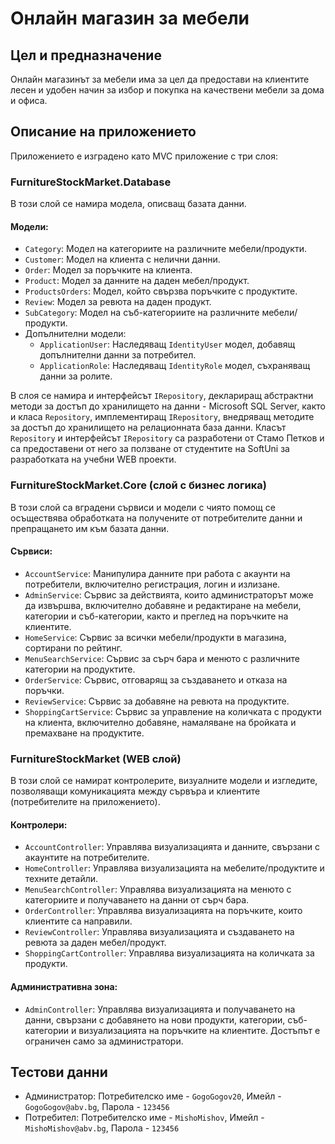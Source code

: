 # Онлайн магазин за мебели

## Цел и предназначение
Онлайн магазинът за мебели има за цел да предостави на клиентите лесен и удобен начин за избор и покупка на качествени мебели за дома и офиса.

## Описание на приложението
Приложението е изградено като MVC приложение с три слоя:

### FurnitureStockMarket.Database
В този слой се намира модела, описващ базата данни.

#### Модели:
- `Category`: Модел на категориите на различните мебели/продукти.
- `Customer`: Модел на клиента с нелични данни.
- `Order`: Модел за поръчките на клиента.
- `Product`: Модел за данните на даден мебел/продукт.
- `ProductsOrders`: Модел, който свързва поръчките с продуктите.
- `Review`: Модел за ревюта на даден продукт.
- `SubCategory`: Модел на съб-категориите на различните мебели/продукти.
- Допълнителни модели:
  - `ApplicationUser`: Наследяващ `IdentityUser` модел, добавящ допълнителни данни за потребител.
  - `ApplicationRole`: Наследяващ `IdentityRole` модел, съхраняващ данни за ролите.
  
В слоя се намира и интерфейсът `IRepository`, деклариращ абстрактни методи за достъп до хранилището на данни - Microsoft SQL Server, както и класа `Repository`, имплементиращ `IRepository`, внедряващ методите за достъп до хранилището на релационната база данни. Класът `Repository` и интерфейсът `IRepository` са разработени от Стамо Петков и са предоставени от него за ползване от студентите на SoftUni за разработката на учебни WEB проекти.

### FurnitureStockMarket.Core (слой с бизнес логика)
В този слой са вградени сървиси и модели с чиято помощ се осъществява обработката на получените от потребителите данни и препращането им към базата данни.

#### Сървиси:
- `AccountService`: Манипулира данните при работа с акаунти на потребители, включително регистрация, логин и излизане.
- `AdminService`: Сървис за действията, които администраторът може да извършва, включително добавяне и редактиране на мебели, категории и съб-категории, както и преглед на поръчките на клиентите.
- `HomeService`: Сървис за всички мебели/продукти в магазина, сортирани по рейтинг.
- `MenuSearchService`: Сървис за сърч бара и менюто с различните категории на продуктите.
- `OrderService`: Сървис, отговарящ за създаването и отказа на поръчки.
- `ReviewService`: Сървис за добавяне на ревюта на продуктите.
- `ShoppingCartService`: Сървис за управление на количката с продукти на клиента, включително добавяне, намаляване на бройката и премахване на продуктите.

### FurnitureStockMarket (WEB слой)
В този слой се намират контролерите, визуалните модели и изгледите, позволяващи комуникацията между сървъра и клиентите (потребителите на приложението).

#### Контролери:
- `AccountController`: Управлява визуализацията и данните, свързани с акаунтите на потребителите.
- `HomeController`: Управлява визуализацията на мебелите/продуктите и техните детайли.
- `MenuSearchController`: Управлява визуализацията на менюто с категориите и получаването на данни от сърч бара.
- `OrderController`: Управлява визуализацията на поръчките, които клиентите са направили.
- `ReviewController`: Управлява визуализацията и създаването на ревюта за даден мебел/продукт.
- `ShoppingCartController`: Управлява визуализацията на количката за продукти.

#### Административна зона:
- `AdminController`: Управлява визуализацията и получаването на данни, свързани с добавянето на нови продукти, категории, съб-категории и визуализацията на поръчките на клиентите. Достъпът е ограничен само за администратори.

## Тестови данни
- Администратор: Потребителско име - `GogoGogov20`, Имейл - `GogoGogov@abv.bg`, Парола - `123456`
- Потребител: Потребителско име - `MishoMishov`, Имейл - `MishoMishov@abv.bg`, Парола - `123456`
